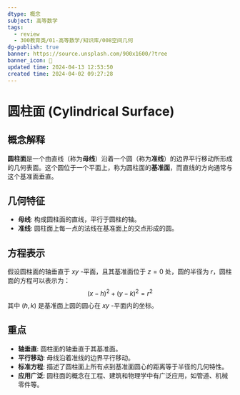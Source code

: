 ```yaml
---
dtype: 概念
subject: 高等数学
tags:
  - review
  - 300教育类/01-高等数学/知识库/008空间几何
dg-publish: true
banner: https://source.unsplash.com/900x1600/?tree
banner_icon: 🧠
updated time: 2024-04-13 12:53:50
created time: 2024-04-02 09:27:28
---
```

# 圆柱面 (Cylindrical Surface)

## 概念解释
**圆柱面**是一个由直线（称为**母线**）沿着一个圆（称为**准线**）的边界平行移动所形成的几何表面。这个圆位于一个平面上，称为圆柱面的**基准面**，而直线的方向通常与这个基准面垂直。

## 几何特征
- **母线**: 构成圆柱面的直线，平行于圆柱的轴。
- **准线**: 圆柱面上每一点的法线在基准面上的交点形成的圆。

## 方程表示
假设圆柱面的轴垂直于 $xy$ -平面，且其基准面位于 $z=0$ 处，圆的半径为 $r$，圆柱面的方程可以表示为：
$$(x - h)^2 + (y - k)^2 = r^2$$
其中 $(h, k)$ 是基准面上圆的圆心在 $xy$ -平面内的坐标。

## 重点
- **轴垂直**: 圆柱面的轴垂直于其基准面。
- **平行移动**: 母线沿着准线的边界平行移动。
- **标准方程**: 描述了圆柱面上所有点到基准面圆心的距离等于半径的几何特性。
- **应用广泛**: 圆柱面的概念在工程、建筑和物理学中有广泛应用，如管道、机械零件等。

